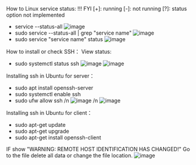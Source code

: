 How to Linux service status:
!!! FYI
[+]: running
[-]: not running
[?]: status option not implemented

- service --status-all
![image](https://github.com/cyberwh15ky/centos_command/assets/142871997/9e7613e3-5564-4541-b473-1e2f79ec4e0c)
- sudo service --status-all | grep "service name"
![image](https://github.com/cyberwh15ky/centos_command/assets/142871997/55485252-dfa9-4f6e-8129-7d4a6b2e6f3c)
- sudo service "service name" status
![image](https://github.com/cyberwh15ky/centos_command/assets/142871997/0cc7c913-2909-4f99-9ae9-e518676ada0f)


How to install or check SSH：
View status:
- sudo systemctl status ssh
![image](https://github.com/cyberwh15ky/centos_command/assets/142871997/6a358593-3412-4e08-bfbb-211596e9f713)
![image](https://github.com/cyberwh15ky/centos_command/assets/142871997/e67bf821-677e-4eec-9b3b-aa9c3e35c4f0)


Installing ssh in Ubuntu for server：
- sudo apt install openssh-server
- sudo systemctl enable ssh
- sudo ufw allow ssh
/n ![image](https://github.com/cyberwh15ky/centos_command/assets/142871997/2d6ce420-b8aa-4aeb-beeb-dd1a6c50532d)
/n ![image](https://github.com/cyberwh15ky/centos_command/assets/142871997/a1a088f3-b226-4cab-9235-6adc7b4c5453)


Installing ssh in Ubuntu for client：
- sudo apt-get update
- sudo apt-get upgrade
- sudo apt-get install openssh-client


IF show "WARNING: REMOTE HOST IDENTIFICATION HAS CHANGED!" Go to the file delete all data or change the file location.
![image](https://github.com/cyberwh15ky/centos_command/assets/142871997/1a4cff27-f95e-4408-bb65-7e68fbfb86dc)

